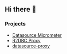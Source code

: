 ## Hi there 👋
### Projects
- [Datasource Micrometer](https://github.com/jdbc-observations/datasource-micrometer)
- [R2DBC Proxy](https://github.com/r2dbc/r2dbc-proxy)
- [datasource-proxy](https://github.com/jdbc-observations/datasource-proxy)
<!--
**ttddyy/ttddyy** is a ✨ _special_ ✨ repository because its `README.md` (this file) appears on your GitHub profile.

Here are some ideas to get you started:

- 🔭 I’m currently working on ...
- 🌱 I’m currently learning ...
- 👯 I’m looking to collaborate on ...
- 🤔 I’m looking for help with ...
- 💬 Ask me about ...
- 📫 How to reach me: ...
- 😄 Pronouns: ...
- ⚡ Fun fact: ...
-->
